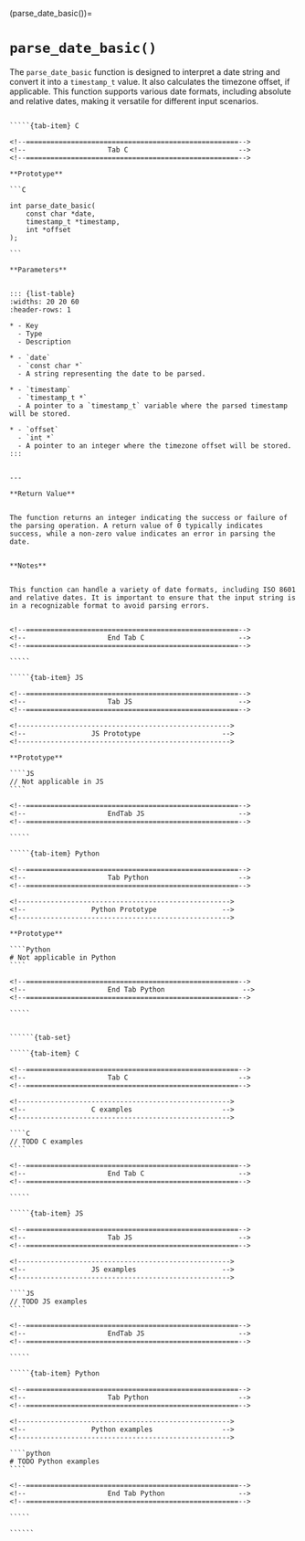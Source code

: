 <!-- ============================================================== -->
(parse_date_basic())=
# `parse_date_basic()`
<!-- ============================================================== -->


The `parse_date_basic` function is designed to interpret a date string and convert it into a `timestamp_t` value. It also calculates the timezone offset, if applicable. This function supports various date formats, including absolute and relative dates, making it versatile for different input scenarios.


<!------------------------------------------------------------>
<!--                    Prototypes                          -->
<!------------------------------------------------------------>

``````{tab-set}

`````{tab-item} C

<!--====================================================-->
<!--                    Tab C                           -->
<!--====================================================-->

**Prototype**

```C

int parse_date_basic(
    const char *date,
    timestamp_t *timestamp,
    int *offset
);

```

**Parameters**


::: {list-table}
:widths: 20 20 60
:header-rows: 1

* - Key
  - Type
  - Description

* - `date`
  - `const char *`
  - A string representing the date to be parsed.

* - `timestamp`
  - `timestamp_t *`
  - A pointer to a `timestamp_t` variable where the parsed timestamp will be stored.

* - `offset`
  - `int *`
  - A pointer to an integer where the timezone offset will be stored.
:::


---

**Return Value**


The function returns an integer indicating the success or failure of the parsing operation. A return value of 0 typically indicates success, while a non-zero value indicates an error in parsing the date.


**Notes**


This function can handle a variety of date formats, including ISO 8601 and relative dates. It is important to ensure that the input string is in a recognizable format to avoid parsing errors.


<!--====================================================-->
<!--                    End Tab C                       -->
<!--====================================================-->

`````

`````{tab-item} JS

<!--====================================================-->
<!--                    Tab JS                          -->
<!--====================================================-->

<!---------------------------------------------------->
<!--                JS Prototype                    -->
<!---------------------------------------------------->

**Prototype**

````JS
// Not applicable in JS
````

<!--====================================================-->
<!--                    EndTab JS                       -->
<!--====================================================-->

`````

`````{tab-item} Python

<!--====================================================-->
<!--                    Tab Python                      -->
<!--====================================================-->

<!---------------------------------------------------->
<!--                Python Prototype                -->
<!---------------------------------------------------->

**Prototype**

````Python
# Not applicable in Python
````

<!--====================================================-->
<!--                    End Tab Python                   -->
<!--====================================================-->

`````

``````

<!------------------------------------------------------------>
<!--                    Examples                            -->
<!------------------------------------------------------------>

```````{dropdown} Examples

``````{tab-set}

`````{tab-item} C

<!--====================================================-->
<!--                    Tab C                           -->
<!--====================================================-->

<!---------------------------------------------------->
<!--                C examples                      -->
<!---------------------------------------------------->

````C
// TODO C examples
````

<!--====================================================-->
<!--                    End Tab C                       -->
<!--====================================================-->

`````

`````{tab-item} JS

<!--====================================================-->
<!--                    Tab JS                          -->
<!--====================================================-->

<!---------------------------------------------------->
<!--                JS examples                     -->
<!---------------------------------------------------->

````JS
// TODO JS examples
````

<!--====================================================-->
<!--                    EndTab JS                       -->
<!--====================================================-->

`````

`````{tab-item} Python

<!--====================================================-->
<!--                    Tab Python                      -->
<!--====================================================-->

<!---------------------------------------------------->
<!--                Python examples                 -->
<!---------------------------------------------------->

````python
# TODO Python examples
````

<!--====================================================-->
<!--                    End Tab Python                  -->
<!--====================================================-->

`````

``````

```````

